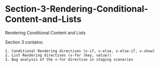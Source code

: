 # Section-3-Rendering-Conditional-Content-and-Lists
Rendering Conditional Content and Lists

Section 3 contains:

    1. Conditional Rendering directives (v-if, v-else, v-else-if, v-show)
    2. List Rendering directives (v-for (key, value))
    3. Bug analysis of the v-for directive in staging scenarios
